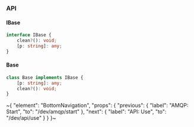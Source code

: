 

### API

#### IBase

```ts
interface IBase {
    clean?(): void;
    [p: string]: any;
}
```

#### Base

```ts
class Base implements IBase {
    [p: string]: any;
    clean?(): void;
}
```

~{
  "element": "BottomNavigation",
  "props": {
    "previous": {
      "label": "AMQP: Start",
      "to": "/dev/amqp/start"
    },
    "next": {
      "label": "API: Use",
      "to": "/dev/api/use"
    }
  }
}~
